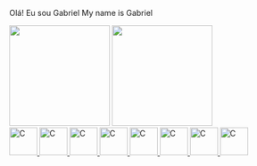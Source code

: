 Olá! Eu sou Gabriel
My name is Gabriel

<div>
 <img height="180em" src="https://github-readme-stats.vercel.app/api?username=roberttiss&show_icons=true&theme=dracula&include_all_commits=true&count_private=true"/>
 <a href="https://github.com/roberttiss">
<img height="180em" src="https://github-readme-stats.vercel.app/api/top-langs/?username=roberttiss&layout=compact&langs_count=7&theme=dracula"/>
</div>

<div>
<img src="https://cdn.jsdelivr.net/gh/devicons/devicon/icons/c/c-plain.svg" width="50" height="50" alt="C">
<img src="https://cdn.jsdelivr.net/gh/devicons/devicon/icons/cplusplus/cplusplus-plain.svg" width="50" height="50" alt="C">
<img src="https://cdn.jsdelivr.net/gh/devicons/devicon/icons/dotnetcore/dotnetcore-original.svg" width="50" height="50" alt="C">
<img src="https://cdn.jsdelivr.net/gh/devicons/devicon/icons/csharp/csharp-plain.svg"  width="50" height="50" alt="C">
<img src="https://cdn.jsdelivr.net/gh/devicons/devicon/icons/mysql/mysql-original-wordmark.svg" width="50" height="50" alt="C">
<img src="https://cdn.jsdelivr.net/gh/devicons/devicon/icons/microsoftsqlserver/microsoftsqlserver-plain-wordmark.svg"  width="50" height="50" alt="C">
<img src="https://cdn.jsdelivr.net/gh/devicons/devicon/icons/html5/html5-plain-wordmark.svg" width="50" height="50" alt="C">        
<img src="https://cdn.jsdelivr.net/gh/devicons/devicon/icons/css3/css3-plain-wordmark.svg"  width="50" height="50" alt="C">
          
          
          
          
          
          

</div>          
